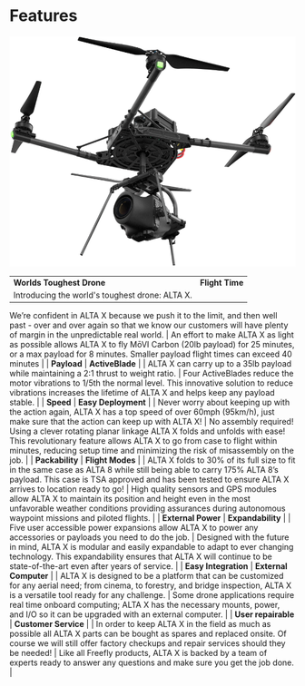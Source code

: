 # Features

![](../../.gitbook/assets/image%20%284%29.png)

|  |  |
| :--- | :--- |
| **Worlds Toughest Drone** | **Flight Time** |
| Introducing the world's toughest drone: ALTA X. 
We’re confident in ALTA X because we push it to the limit, and then well past - over and over again so that we know our customers will have plenty of margin in the unpredictable real world.
 | An effort to make ALTA X as light as possible allows ALTA X to fly MōVI Carbon \(20lb payload\) for 25 minutes, or a max payload for 8 minutes. Smaller payload flight times can exceed 40 minutes
 |
| **Payload**
 | **ActiveBlade** |
| ALTA X can carry up to a 35lb payload while maintaining a 2:1 thrust to weight ratio.
 | Four ActiveBlades reduce the motor vibrations to 1/5th the normal level. This innovative solution to reduce vibrations increases the lifetime of ALTA X and helps keep any payload stable.
 |
| **Speed**
 | **Easy Deployment**
 |
| Never worry about keeping up with the action again, ALTA X has a top speed of over 60mph \(95km/h\), just make sure that the action can keep up with ALTA X! | No assembly required! Using a clever rotating planar linkage ALTA X folds and unfolds with ease! This revolutionary feature allows ALTA X to go from case to flight within minutes, reducing setup time and minimizing the risk of misassembly on the job.
 |
| **Packability**
 | **Flight Modes**
 |
| ALTA X folds to 30% of its full size to fit in the same case as ALTA 8 while still being able to carry 175% ALTA 8’s payload. This case is TSA approved and has been tested to ensure ALTA X arrives to location ready to go!
 | High quality sensors and GPS modules allow ALTA X to maintain its position and height even in the most unfavorable weather conditions providing assurances during autonomous waypoint missions and piloted flights.
 |
| **External Power**
 | **Expandability**
 |
| Five user accessible power expansions allow ALTA X to power any accessories or payloads you need to do the job.  | Designed with the future in mind, ALTA X is modular and easily expandable to adapt to ever changing technology. This expandability ensures that ALTA X will continue to be state-of-the-art even after years of service.
 |
| **Easy Integration**
 | **External Computer**
 |
| ALTA X is designed to be a platform that can be customized for any aerial need; from cinema, to forestry, and bridge inspection, ALTA X is a versatile tool ready for any challenge.  | Some drone applications require real time onboard computing; ALTA X has the necessary mounts, power, and I/O so it can be upgraded with an external computer. |
| **User repairable** 
 | **Customer Service**
 |
| In order to keep ALTA X in the field as much as possible all ALTA X parts can be bought as spares and replaced onsite. Of course we will still offer factory checkups and repair services should they be needed!
 | Like all Freefly products, ALTA X is backed by a team of experts ready to answer any questions and make sure you get the job done.
 |


